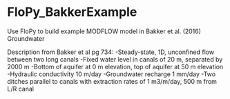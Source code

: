 # FloPy_BakkerExample
Use FloPy to build example MODFLOW model in Bakker et al. (2016) Groundwater

Description from Bakker et al pg 734:
-Steady-state, 1D, unconfined flow between two long canals
-Fixed water level in canals of 20 m, separated by 2000 m
-Bottom of aquifer at 0 m elevation, top of aquifer at 50 m elevation
-Hydraulic conductivity 10 m/day
-Groundwater recharge 1 mm/day
-Two ditches parallel to canals with extraction rates of 1 m3/m/day, 500 m from L/R canal

